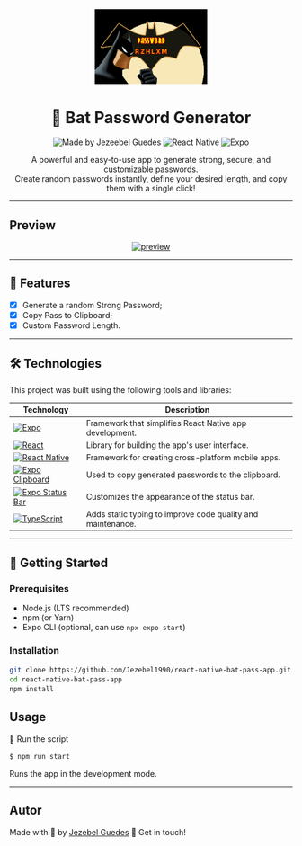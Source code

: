 <div align="center"> <a href="#"> <img src="./assets/badge.png" width="200" /> </a>


<!-- project name --> 
<h1 align="center">🦇 Bat Password Generator</h1>


<!-- project badges --> 
<p align="center"> 
<img alt="Made by Jezeebel Guedes" src="https://img.shields.io/badge/Made%20by-Jezebel%20Guedes-FFD700?style=for-the-badge&logo=github&logoColor=000000" > 

<img alt="React Native" src="https://img.shields.io/badge/React%20Native-000000?style=for-the-badge&logo=react&logoColor=61DAFB" > 

<img alt="Expo" src="https://img.shields.io/badge/Expo-2E2E2E?style=for-the-badge&logo=expo&logoColor=FFFFFF" > 
</p>
</div>

<!-- project description and menu --> 
<p align="center"> A powerful and easy-to-use app to generate strong, secure, and customizable passwords.<br /> Create random passwords instantly, define your desired length, and copy them with a single click! 
</p> 

---

## Preview 
<div align="center"> <a href="#"> <img src="./assets/preview.gif" width="200" alt="preview" /> </a> </div>

---

## 📝 Features
- [x] Generate a random Strong Password; 
- [x] Copy Pass to Clipboard; 
- [x] Custom Password Length.

---

## 🛠️ Technologies
This project was built using the following tools and libraries:


| Technology | Description |
|-----------|-------------|
| [![Expo](https://img.shields.io/badge/Expo-2E2E2E?style=for-the-badge&logo=expo&logoColor=FFFFFF)](https://expo.dev/) | Framework that simplifies React Native app development. |
| [![React](https://img.shields.io/badge/React-000000?style=for-the-badge&logo=react&logoColor=61DAFB)](https://react.dev/) | Library for building the app's user interface. |
| [![React Native](https://img.shields.io/badge/React%20Native-000000?style=for-the-badge&logo=react&logoColor=61DAFB)](https://reactnative.dev/) | Framework for creating cross-platform mobile apps. |
| [![Expo Clipboard](https://img.shields.io/badge/Clipboard-FFD700?style=for-the-badge&logo=expo&logoColor=000000)](https://docs.expo.dev/versions/latest/sdk/clipboard/) | Used to copy generated passwords to the clipboard. |
| [![Expo Status Bar](https://img.shields.io/badge/Status%20Bar-2E2E2E?style=for-the-badge&logo=expo&logoColor=FFD700)](https://docs.expo.dev/versions/latest/sdk/status-bar/) | Customizes the appearance of the status bar. |
| [![TypeScript](https://img.shields.io/badge/TypeScript-FFD700?style=for-the-badge&logo=typescript&logoColor=000000)](https://www.typescriptlang.org/) | Adds static typing to improve code quality and maintenance. |

---

## 🚀 Getting Started

### Prerequisites

- Node.js (LTS recommended)
- npm (or Yarn)
- Expo CLI (optional, can use `npx expo start`)

### Installation

```bash
git clone https://github.com/Jezebel1990/react-native-bat-pass-app.git
cd react-native-bat-pass-app
npm install
```


## Usage

🔧 Run the script

```bash
$ npm run start
```

Runs the app in the development mode.<br/>

---

## Autor
Made with 💛 by [Jezebel Guedes](https://www.linkedin.com/in/jezebel-guedes/) 👋 Get in touch!

